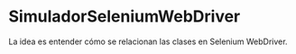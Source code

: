 # SimuladorSeleniumWebDriver
La idea es entender cómo se relacionan las clases en Selenium WebDriver.
